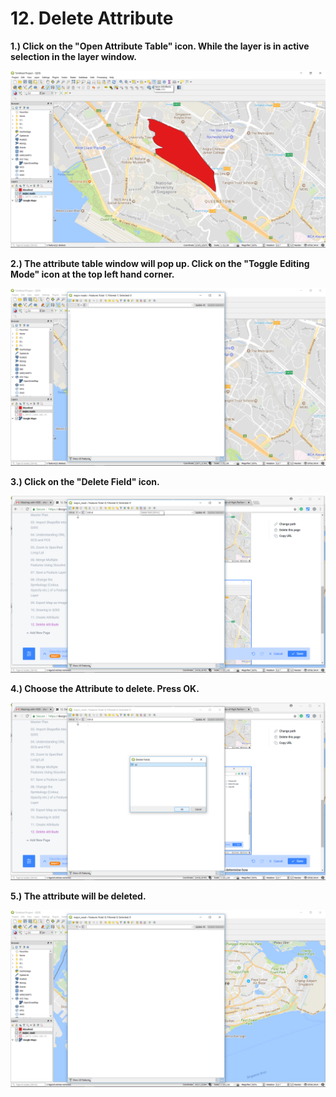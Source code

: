 # 12. Delete Attribute

**1.\) Click on the "Open Attribute Table" icon. While the layer is in active selection in the layer window.**

![](../.gitbook/assets/image%20%28117%29.png)

**2.\) The attribute table window will pop up. Click on the "Toggle Editing Mode" icon at the top left hand corner.**

![](../.gitbook/assets/image%20%2811%29.png)

**3.\) Click on the "Delete Field" icon.**

![](../.gitbook/assets/image%20%2874%29.png)

**4.\) Choose the Attribute to delete. Press OK.**

![](../.gitbook/assets/image%20%28119%29.png)

**5.\) The attribute will be deleted.**

![](../.gitbook/assets/image%20%28141%29.png)

